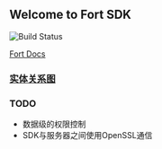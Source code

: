 ## Welcome to Fort SDK

![Build Status](http://180.167.77.58:30000/fort/fort-sdk/badges/master/build.svg)

[Fort Docs](http://172.16.8.21:9801)

### [实体关系图](docs/images/jhipster-jdl.png)

### TODO

*   数据级的权限控制
*   SDK与服务器之间使用OpenSSL通信